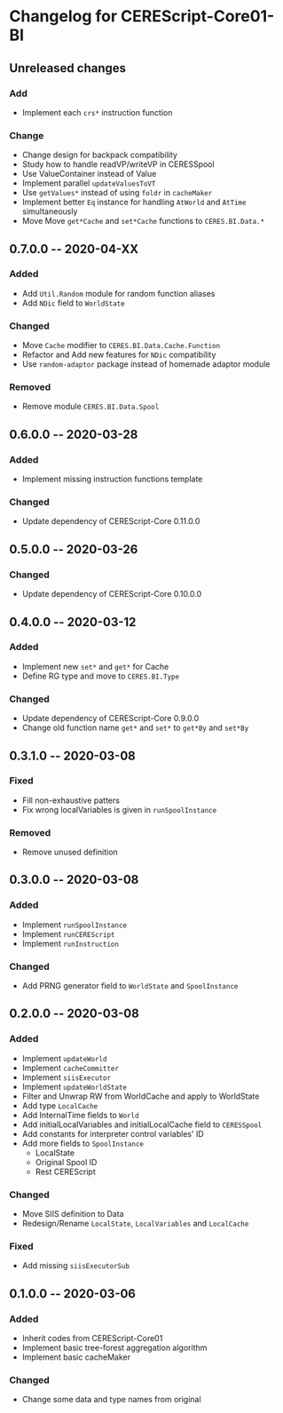 Changelog for CEREScript-Core01-BI
====

## Unreleased changes

### Add
* Implement each `crs*` instruction function


### Change
* Change design for backpack compatibility
* Study how to handle readVP/writeVP in CERESSpool
* Use ValueContainer instead of Value
* Implement parallel `updateValuesToVT`
* Use `getValues*` instead of using `foldr` in `cacheMaker`
* Implement better `Eq` instance for handling `AtWorld` and `AtTime` simultaneously
* Move Move `get*Cache` and `set*Cache` functions to `CERES.BI.Data.*`


## 0.7.0.0 -- 2020-04-XX

### Added
* Add `Util.Random` module for random function aliases
* Add `NDic` field to `WorldState`

### Changed
* Move `Cache` modifier to `CERES.BI.Data.Cache.Function`
* Refactor and Add new features for `NDic` compatibility
* Use `random-adaptor` package instead of homemade adaptor module

### Removed
* Remove module `CERES.BI.Data.Spool`


## 0.6.0.0 -- 2020-03-28

### Added
* Implement missing instruction functions template

### Changed
* Update dependency of CEREScript-Core 0.11.0.0


## 0.5.0.0 -- 2020-03-26

### Changed
* Update dependency of CEREScript-Core 0.10.0.0


## 0.4.0.0 -- 2020-03-12

### Added
* Implement new `set*` and `get*` for Cache
* Define RG type and move to `CERES.BI.Type`

### Changed
* Update dependency of CEREScript-Core 0.9.0.0
* Change old function name `get*` and `set*` to `get*By` and `set*By`


## 0.3.1.0 -- 2020-03-08

### Fixed
* Fill non-exhaustive patters
* Fix wrong localVariables is given in `runSpoolInstance`

### Removed
* Remove unused definition


## 0.3.0.0 -- 2020-03-08

### Added
* Implement `runSpoolInstance`
* Implement `runCEREScript`
* Implement `runInstruction`

### Changed
* Add PRNG generator field to `WorldState` and `SpoolInstance`


## 0.2.0.0 -- 2020-03-08

### Added
* Implement `updateWorld`
* Implement `cacheCommitter`
* Implement `siisExecutor`
* Implement `updateWorldState`
* Filter and Unwrap RW from WorldCache and apply to WorldState
* Add type `LocalCache`
* Add InternalTime fields to `World`
* Add initialLocalVariables and initialLocalCache field to `CERESSpool`
* Add constants for interpreter control variables' ID
* Add more fields to `SpoolInstance`
  * LocalState
  * Original Spool ID
  * Rest CEREScript

### Changed
* Move SIIS definition to Data
* Redesign/Rename `LocalState`, `LocalVariables` and `LocalCache`

### Fixed
* Add missing `siisExecutorSub`


## 0.1.0.0 -- 2020-03-06

### Added
* Inherit codes from CEREScript-Core01
* Implement basic tree-forest aggregation algorithm
* Implement basic cacheMaker

### Changed
* Change some data and type names from original
